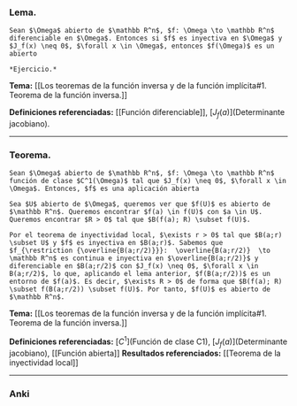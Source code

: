 ### Lema.

```ad-lemma
Sean $\Omega$ abierto de $\mathbb R^n$, $f: \Omega \to \mathbb R^n$ diferenciable en $\Omega$. Entonces si $f$ es inyectiva en $\Omega$ y $J_f(x) \neq 0$, $\forall x \in \Omega$, entonces $f(\Omega)$ es un abierto
```

```ad-proof
*Ejercicio.*
```

**Tema:** [[Los teoremas de la función inversa y de la función implícita#1. Teorema de la función inversa.]]

**Definiciones referenciadas:** [[Función diferenciable]], [$J_f(a)$](Determinante jacobiano).

---

### Teorema.

```ad-theorem
Sean $\Omega$ abierto de $\mathbb R^n$, $f: \Omega \to \mathbb R^n$ función de clase $C^1(\Omega)$ tal que $J_f(x) \neq 0$, $\forall x \in \Omega$. Entonces, $f$ es una aplicación abierta
```

```ad-proof
Sea $U$ abierto de $\Omega$, queremos ver que $f(U)$ es abierto de $\mathbb R^n$. Queremos encontrar $f(a) \in f(U)$ con $a \in U$. Queremos encontrar $R > 0$ tal que $B(f(a); R) \subset f(U)$.

Por el teorema de inyectividad local, $\exists r > 0$ tal que $B(a;r) \subset U$ y $f$ es inyectiva en $B(a;r)$. Sabemos que $f_{\restriction {\overline{B(a;r/2)}}}:  \overline{B(a;r/2)}  \to  \mathbb R^n$ es continua e inyectiva en $\overline{B(a;r/2)}$ y diferenciable en $B(a;r/2)$ con $J_f(x) \neq 0$, $\forall x \in B(a;r/2)$, lo que, aplicando el lema anterior, $f(B(a;r/2))$ es un entorno de $f(a)$. Es decir, $\exists R > 0$ de forma que $B(f(a); R) \subset f(B(a;r/2)) \subset f(U)$. Por tanto, $f(U)$ es abierto de $\mathbb R^n$.
```

**Tema:** [[Los teoremas de la función inversa y de la función implícita#1. Teorema de la función inversa.]]

**Definiciones referenciadas:** [$C^1$](Función de clase C1), [$J_f(a)$](Determinante jacobiano), [[Función abierta]]
**Resultados referenciados:** [[Teorema de la inyectividad local]]

---
### Anki
